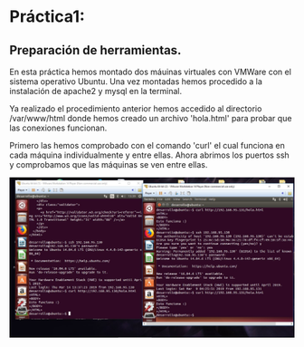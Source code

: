 # Práctica1:
## Preparación de herramientas.

En esta práctica hemos montado dos máuinas virtuales con VMWare con el sistema operativo Ubuntu.
Una vez montadas hemos procedido a la instalación de apache2 y mysql en la terminal.

Ya realizado el procedimiento anterior hemos accedido al directorio /var/www/html donde hemos creado
un archivo 'hola.html' para probar que las conexiones funcionan.

Primero las hemos comprobado con el comando 'curl' el cual funciona en cada máquina individualmente
y entre ellas.
Ahora abrimos los puertos ssh y comprobamos que las máquinas se ven entre ellas.

![*Imagen que muestra ambas máquinas con las dos conexiones (ssh y curl) establecidas*](./img/p1-swap.jpg)

